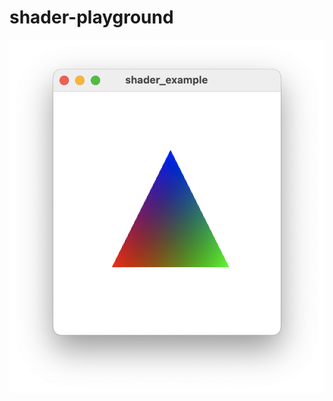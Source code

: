 # shader-playground

![alt text for screen readers](/screenshot/Screenshot%202025-05-03%20at%2022.54.27.png "Example")